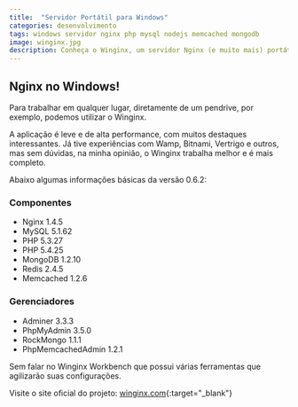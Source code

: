 ```yaml
---
title:  "Servidor Portátil para Windows"
categories: desenvolvimento
tags: windows servidor nginx php mysql nodejs memcached mongodb
image: winginx.jpg
description: Conheça o Winginx, um servidor Nginx (e muito mais) portátil para o Windows.
---
```


## Nginx no Windows!

Para trabalhar em qualquer lugar, diretamente de um pendrive, por exemplo, podemos utilizar o Winginx.

A aplicação é leve e de alta performance, com muitos destaques interessantes. Já tive experiências com Wamp, Bitnami, Vertrigo e outros, mas sem dúvidas, na minha opinião, o Winginx trabalha melhor e é mais completo.

Abaixo algumas informações básicas da versão 0.6.2:

### Componentes

- Nginx 1.4.5
- MySQL 5.1.62
- PHP 5.3.27
- PHP 5.4.25
- MongoDB 1.2.10
- Redis 2.4.5
- Memcached 1.2.6

### Gerenciadores

- Adminer 3.3.3
- PhpMyAdmin 3.5.0
- RockMongo 1.1.1
- PhpMemcachedAdmin 1.2.1

Sem falar no Winginx Workbench que possui várias ferramentas que agilizarão suas configurações.

Visite o site oficial do projeto: [winginx.com](http://winginx.com/){:target="_blank"}
